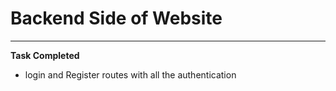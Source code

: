 # Backend Side of Website
****
**Task Completed**
- login and Register routes with all the authentication


